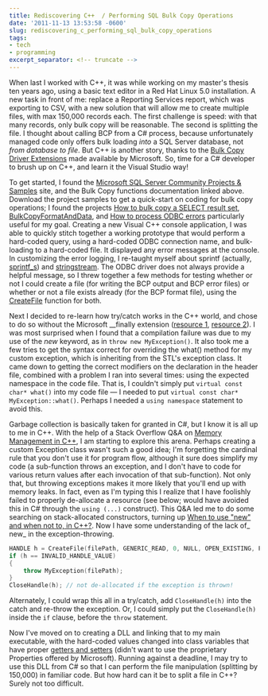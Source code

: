 ```yaml
---
title: Rediscovering C++  / Performing SQL Bulk Copy Operations
date: '2011-11-13 13:53:58 -0600'
slug: rediscovering_c_performing_sql_bulk_copy_operations
tags:
- tech
- programming
excerpt_separator: <!-- truncate -->
---
```


When last I worked with C++, it was while working on my master's thesis ten
years ago, using a basic text editor in a Red Hat Linux 5.0 installation. A new
task in front of me: replace a Reporting Services report, which was exporting to
CSV, with a new solution that will allow me to create multiple files, with max
150,000 records each. The first challenge is speed: with that many records, only
bulk copy will be reasonable. The second is splitting the file. I thought about
calling BCP from a C# process, because unfortunately managed code only offers
bulk loading _into_ a SQL Server database, not _from database to file_. But C++
is another story, thanks to the [Bulk Copy Driver
Extensions](http://msdn.microsoft.com/en-us/library/ms130922.aspx) made available by Microsoft. So, time for a C# developer to brush
up on C++, and learn it the Visual Studio way!

<!-- truncate -->

To get started, I found the <a href="http://sqlserversamples.codeplex.com/">
Microsoft SQL Server Community Projects &amp; Samples</a> site, and the Bulk
Copy functions documentation linked above. Download the project samples to get a
quick-start on coding for bulk copy operations; I found the projects [
How to bulk copy a SELECT result set](http://www.bahaullah.org/bahji/worthy-trusthttp://msftdpprodsamples.codeplex.com/wikipage?title=SS2005!README%20How%20to%20bulk%20copy%20a%20SELECT%20result%20set%20%28ODBC%29&amp;referringTitle=Home), [
BulkCopyFormatAndData](http://msftdpprodsamples.codeplex.com/wikipage?title=SS2005!README%20BulkCopyFormatAndData&amp;referringTitle=Home), and [
How to process ODBC errors](http://msftdpprodsamples.codeplex.com/wikipage?title=SS2005!README%20How%20to%20process%20ODBC%20errors%20%28ODBC%29&amp;referringTitle=Home) particularly useful for my goal. Creating a new
Visual C++ console application, I was able to quickly stitch together a working
prototype that would perform a hard-coded query, using a hard-coded ODBC
connection name, and bulk-loading to a hard-coded file. It displayed any error
messages at the console. In customizing the error logging, I re-taught myself
about sprintf (actually, [sprintf_s](http://msdn.microsoft.com/en-us/library/ce3zzk1k%2528v=vs.80%2529.aspx))
and [stringstream](http://www.cplusplus.com/reference/iostream/stringstream/).
The ODBC driver does not always provide a helpful message, so I threw together a
few methods for testing whether or not I could create a file (for writing the
BCP output and BCP error files) or whether or not a file exists already (for the
BCP format file), using the [
CreateFile](http://msdn.microsoft.com/en-us/library/windows/desktop/aa363858%2528v=vs.85%2529.aspx) function for both.

Next I decided to re-learn how try/catch works in the C++ world, and chose to do
so without the Microsoft __finally extension ([resource 1](http://www.cplusplus.com/doc/tutorial/exceptions/), [
resource 2](http://msdn.microsoft.com/en-us/library/6dekhbbc%2528v=VS.90%2529.aspx)). I was most surprised when I found that a compilation failure
was due to my use of the _new_ keyword, as in `throw new MyException()`. It also
took me a few tries to get the syntax correct for overriding the what() method
for my custom exception, which is inheriting from the STL's exception class. It
came down to getting the correct modifiers on the declaration in the header
file, combined with a problem I ran into several times: using the expected
namespace in the code file. That is, I couldn't simply put `virtual const char*
what()` into my code file &mdash; I needed to put `virtual const char* MyException::what()`. Perhaps I needed a
`using namespace` statement to avoid this.

Garbage collection is basically taken for granted in C#, but I know it is all up
to me in C++. With the help of a Stack Overflow Q&amp;A on [Memory
Management in C++](https://stackoverflow.com/questions/76796/memory-management-in-c), I am starting to explore this arena. Perhaps creating a
custom Exception class wasn't such a good idea; I'm forgetting the cardinal rule
that you don't use it for program flow, although it sure does simplify my code
(a sub-function throws an exception, and I don't have to code for various return
values after each invocation of that sub-function). Not only that, but throwing
exceptions makes it more likely that you'll end up with memory leaks. In fact,
even as I'm typing this I realize that I have foolishly failed to properly
de-allocate a resource (see below; would have avoided this in C# through the
`using (...)` construct). This Q&amp;A led me to do some searching on
stack-allocated constructors, turning up [
When to use "new" and when not to, in C++?](https://stackoverflow.com/questions/679571/when-to-use-new-and-when-not-to-in-c). Now I have some understanding of
the lack of_ new_ in the exception-throwing.

```cpp
HANDLE h = CreateFile(filePath, GENERIC_READ, 0, NULL, OPEN_EXISTING, FILE_ATTRIBUTE_NORMAL, NULL);
if (h == INVALID_HANDLE_VALUE)
{
	throw MyException(filePath);
}
CloseHandle(h); // not de-allocated if the exception is thrown!
```

Alternately, I could wrap this all in a try/catch, add `CloseHandle(h)` into the
catch and re-throw the exception. Or, I could simply put the `CloseHandle(h)`
inside the `if` clause, before the `throw` statement.

Now I've moved on to creating a DLL and linking that to my main executable, with
the hard-coded values changed into class variables that have proper [
getters and setters](https://stackoverflow.com/questions/760777/c-getters-setters-coding-style) (didn't want to use the proprietary Properties offered
by Microsoft). Running against a deadline, I may try to use this DLL from C# so
that I can perform the file manipulation (splitting by 150,000) in familiar
code. But how hard can it be to split a file in C++? Surely not too difficult.
